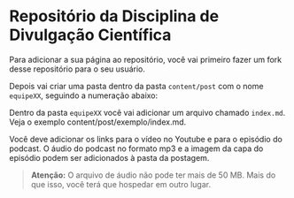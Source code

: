 # Repositório da Disciplina de Divulgação Científica

Para adicionar a sua página ao repositório, você vai primeiro fazer um fork desse repositório para o seu usuário. 

Depois vai criar uma pasta dentro da pasta `content/post` com o nome `equipeXX`, seguindo a numeração abaixo:

Dentro da pasta `equipeXX` você vai adicionar um arquivo chamado `index.md`. Veja o exemplo content/post/exemplo/index.md.

Você deve adicionar os links para o vídeo no Youtube e para o episódio do podcast. O áudio do podcast no formato mp3 e a imagem da capa do episódio podem ser adicionados à pasta da postagem.

> **Atenção:** O arquivo de áudio não pode ter mais de 50 MB. Mais do que isso, você terá que hospedar em outro lugar.


